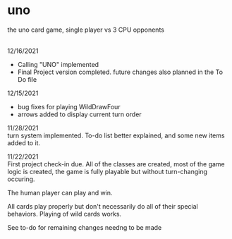 # uno
the uno card game, single player vs 3 CPU opponents
<br><br>

12/16/2021<br>
- Calling "UNO" implemented
- Final Project version completed. future changes also planned in the To Do file

12/15/2021<br>
- bug fixes for playing WildDrawFour
- arrows added to display current turn order

11/28/2021<br>
turn system implemented. To-do list better explained, and some new items added to it.


11/22/2021<br>
First project check-in due.
All of the classes are created, most of the game logic is created,
the game is fully playable but without turn-changing occuring.

The human player can play and win.

All cards play properly but don't necessarily do all of their special behaviors.
Playing of wild cards works.

See to-do for remaining changes needng to be made
